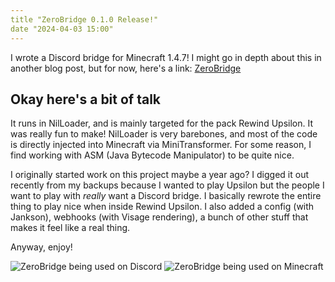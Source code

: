 ```yaml
---
title "ZeroBridge 0.1.0 Release!"
date "2024-04-03 15:00"
---
```


I wrote a Discord bridge for Minecraft 1.4.7! I might go in depth about this in another blog post, but for now, here's a link: [ZeroBridge](https://git.gay/j0/ZeroBridge)

## Okay here's a bit of talk
It runs in NilLoader, and is mainly targeted for the pack Rewind Upsilon. It was really fun to make! NilLoader is very barebones, and most of the code is directly injected into Minecraft via MiniTransformer. For some reason, I find working with ASM (Java Bytecode Manipulator) to be quite nice.

I originally started work on this project maybe a year ago? I digged it out recently from my backups because I wanted to play Upsilon but the people I want to play with *really* want a Discord bridge. I basically rewrote the entire thing to play nice when inside Rewind Upsilon. I also added a config (with Jankson), webhooks (with Visage rendering), a bunch of other stuff that makes it feel like a real thing.

Anyway, enjoy!

<img src="https://f004.backblazeb2.com/file/j0-lol-website/0b-dc.png" alt="ZeroBridge being used on Discord">

<img src="https://f004.backblazeb2.com/file/j0-lol-website/0b-mc.png" alt="ZeroBridge being used on Minecraft">
